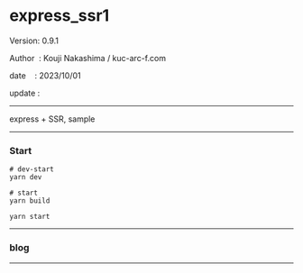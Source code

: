 ﻿# express_ssr1

 Version: 0.9.1

 Author  : Kouji Nakashima / kuc-arc-f.com

 date    : 2023/10/01 

 update :

***

express + SSR, sample

***
### Start

```
# dev-start
yarn dev

# start
yarn build

yarn start

```
***
### blog

***

